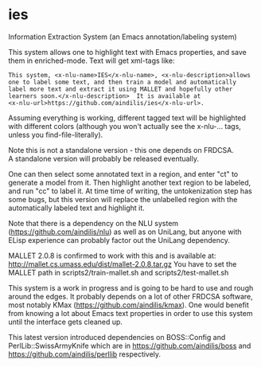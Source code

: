 # ies
Information Extraction System (an Emacs annotation/labeling system)

This system allows one to highlight text with Emacs properties, and 
save them in enriched-mode.  Text will get xml-tags like:

```
This system, <x-nlu-name>IES</x-nlu-name>, <x-nlu-description>allows 
one to label some text, and then train a model and automatically 
label more text and extract it using MALLET and hopefully other 
learners soon.</x-nlu-description>  It is available at 
<x-nlu-url>https://github.com/aindilis/ies</x-nlu-url>.
```

Assuming everything is working, different tagged text will be 
highlighted  with different colors (although you won't actually see 
the x-nlu-... tags, unless you find-file-literally).

Note this is not a standalone version - this one depends on FRDCSA.  
A standalone version will probably be released eventually.

One can then select some annotated text in a region, and enter "ct" 
to generate a model from it.  Then highlight another text region to 
be labeled, and run "cc" to label it.  At time time of writing, the
untokenization step has some bugs, but this version will replace the 
unlabelled region with the automatically labeled text and highlight
it.

Note that there is a dependency on the NLU system 
(https://github.com/aindilis/nlu) as well as on UniLang, but anyone 
with ELisp experience can probably factor out the UniLang dependency.

MALLET 2.0.8 is confirmed to work with this and is available at:
http://mallet.cs.umass.edu/dist/mallet-2.0.8.tar.gz
You have to set the MALLET path in scripts2/train-mallet.sh and 
scripts2/test-mallet.sh

This system is a work in progress and is going to be hard to use
and rough around the edges.  It probably depends on a lot of other
FRDCSA software, most notably KMax (https://github.com/aindilis/kmax).
One would benefit from knowing a lot about Emacs text properties in
order to use this system until the interface gets cleaned up.

This latest version introduced dependencies on BOSS::Config and 
PerlLib::SwissArmyKnife which are in https://github.com/aindilis/boss 
and https://github.com/aindilis/perllib respectively.
